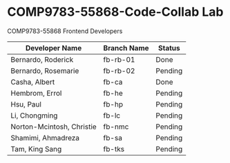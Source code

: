 # COMP9783-55868-Code-Collab Lab

COMP9783-55868 Frontend Developers

| Developer Name            | Branch Name | Status  |
| ------------------------- | ----------- | ------- |
| Bernardo, Roderick        | fb-rb-01    | Done    |
| Bernardo, Rosemarie       | fb-rb-02    | Pending |
| Casha, Albert             | fb-ca       | Done    |
| Hembrom, Errol            | fb-he       | Pending |
| Hsu, Paul                 | fb-hp       | Pending |
| Li, Chongming             | fb-lc       | Pending |
| Norton-Mcintosh, Christie | fb-nmc      | Pending |
| Shamimi, Ahmadreza        | fb-sa       | Pending |
| Tam, King Sang            | fb-tks      | Pending |
